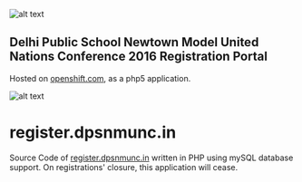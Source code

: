 ![alt text](http://register.dpsnmunc.in/logo.png "Official Logo")

## Delhi Public School Newtown Model United Nations Conference 2016 Registration Portal

Hosted on [openshift.com](http://openshift.com), as a php5 application.

![alt text](http://register.dpsnmunc.in/cred.png "Dock Image")
# register.dpsnmunc.in
Source Code of [register.dpsnmunc.in](http://register.dpsnmunc.in) written in PHP using mySQL database support.
On registrations' closure, this application will cease.
